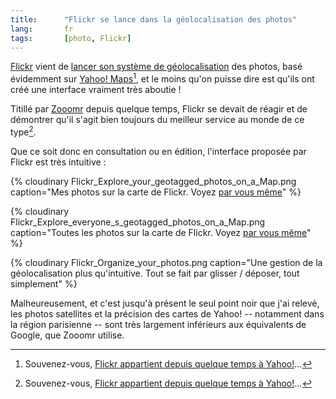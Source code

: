 ```yaml
--- 
title:      "Flickr se lance dans la géolocalisation des photos" 
lang:       fr 
tags:       [photo, Flickr]
---
```


[Flickr](http://www.flickr.com/) vient de [lancer son système de géolocalisation](http://blog.flickr.com/flickrblog/2006/08/great_shot_wher.html) des photos, basé évidemment sur [Yahoo! Maps](http://maps.yahoo.com/)[^1], et le moins qu'on puisse dire est qu'ils ont créé une interface vraiment très aboutie !


[^1]: Souvenez-vous, [Flickr appartient depuis quelque temps à Yahoo!](/2005/03/flickr-dans-l-escarcelle-de-yahoo.html)...

Titillé par [Zooomr](http://www.zooomr.com/) depuis quelque temps, Flickr se devait de réagir et de démontrer qu'il s'agit bien toujours du meilleur service au monde de ce type[^1].

Que ce soit donc en consultation ou en édition, l'interface proposée par Flickr est très intuitive :

{% cloudinary Flickr_Explore_your_geotagged_photos_on_a_Map.png caption="Mes photos sur la carte de Flickr. Voyez [par vous même](http://www.flickr.com/map/?&user_id=38608514@N00&order_by=interestingness&fLat=36.232538&fLon=14.326171&zl=14&min_upload_date=946713600&min_taken_date=1970-01-01%2000:00:00&map_type=hyb)" %}


{% cloudinary Flickr_Explore_everyone_s_geotagged_photos_on_a_Map.png caption="Toutes les photos sur la carte de Flickr. Voyez [par vous même](http://flickr.com/map/)" %}


{% cloudinary Flickr_Organize_your_photos.png caption="Une gestion de la géolocalisation plus qu'intuitive. Tout se fait par glisser / déposer, tout simplement" %}


Malheureusement, et c'est jusqu'à présent le seul point noir que j'ai relevé, les photos satellites et la précision des cartes de Yahoo! -- notamment dans la région parisienne -- sont très largement inférieurs aux équivalents de Google, que Zooomr utilise.



[^1]: Ce sont eux qui le [disent](http://www.flickr.com/about/) : "almost certainly the best online photo management and sharing application in the world"
